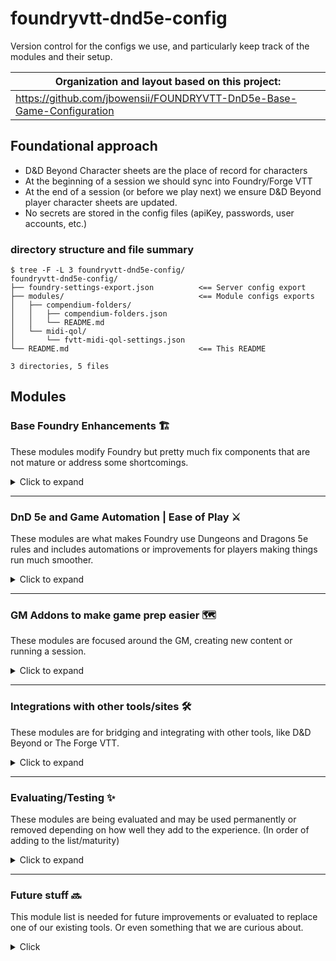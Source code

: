 # foundryvtt-dnd5e-config
Version control for the configs we use, and particularly keep track of the modules and their setup.

| Organization and layout based on this project:   |
| ------ |
|  https://github.com/jbowensii/FOUNDRYVTT-DnD5e-Base-Game-Configuration |

## Foundational approach

- D&D Beyond Character sheets are the place of record for characters
- At the beginning of a session we should sync into Foundry/Forge VTT
- At the end of a session (or before we play next) we ensure D&D Beyond player character sheets are updated.
- No secrets are stored in the config files (apiKey, passwords, user accounts, etc.)

### directory structure and file summary

```shell
$ tree -F -L 3 foundryvtt-dnd5e-config/
foundryvtt-dnd5e-config/
├── foundry-settings-export.json          <== Server config export
├── modules/                              <== Module configs exports
│   ├── compendium-folders/
│   │   ├── compendium-folders.json
│   │   └── README.md
│   └── midi-qol/
│       └── fvtt-midi-qol-settings.json
└── README.md                             <== This README

3 directories, 5 files
```

## Modules

### Base Foundry Enhancements :building_construction:

These modules modify Foundry but pretty much fix components that are not mature or address some shortcomings.

<details>
  <summary>Click to expand</summary

- `Compendium Folders` - organizes Compendium content
- `Changelogs & Conflicts`
- `Dice Tray` - Adds a dice tray under the chat
- [`Drag Ruler`](https://foundryvtt.com/packages/drag-ruler) - Vastly improves token movement - press `space` for waypoints.
- [`Forien's Copy Environment`](https://foundryvtt.com/packages/forien-copy-environment/) - Export/Import global server configs
- `Foundry Community Macros`
- [`Follow Me!`](https://foundryvtt.com/packages/followme) - Similar to token attacher, Supports familiars, NPC's, and players "following". Press `f` while hovering over the token you want to follow.
- [`Foundryvtt Mount Up!`](https://foundryvtt.com/packages/foundryvtt-mountup) - Similar to `Follow Me!`, supports familiar's riding on their players and mounts game-play.
- `lib - Color Settings` - module dependency
- `libWrapper` - module dependency
- `Pings` - longpress mouse button to "ping" a place on a map, shift+click to snap the camera to the location
- `PopOut!` - Pop any window out of the game into it's own dedicated window, great for having notes open
- `Search Anywhere`
- [`Navigation Presets`](https://foundryvtt.com/packages/navigation-presets) - organizes maps, scenes, and chapters/groups
- `Module Compatibility Checker` - See settings > Manage Modules > `Button`
- `Minimal UI` - Does just that, collapses tray for abilities and macros, same for logged in users, drops the Foundryvtt icon which just takes up space.
- [`scaleGrid`](https://foundryvtt.com/packages/scaleGrid) - Grid Scaler tool to quickly match the scene grid to your map's grid. Works with both squares and hexes.
- `Selective Show` - **DO NOT NEED in v10** - function is added into core
- `Settings Extender` - module dependency
- `socketlib` - module dependency
- [`tagger`](https://foundryvtt.com/packages/tagger) - creates tags on game objects/assets which enables more elegant automations
- `Token Mold` - fix and improve token creation from actors with templates
- `Tokenizer` - Edit/Add frames around tokens
- [`tidy-ui-game-settings`](https://foundryvtt.com/packages/tidy-ui_game-settings) - Improves the game settings UI and significantly improves the Module Settings - adds search and collapses all the module settings. This should be in CORE FoundryVTT.

</details>

---

### DnD 5e and Game Automation | Ease of Play :crossed_swords:
These modules are what makes Foundry use Dungeons and Dragons 5e rules and includes automations or improvements for players making things run much smoother.
<details>
  <summary>Click to expand</summary>

- `Active Token Effects`
- `Active-Auras`
- `Better Rolls for 5e`
- `Beyond20 companion module`
- `Combat Enhancements` - modification for combat tracker to include HP tracking, clears targets on "next turn"
- `Combat Ready!` - Helps combat flow better with notifications like "Next Up" and if you want timers for turns.
- `Dfreds Convenient Effects` - scripted macros and effects for abilities, mechanics and spells which can be added to players and npcs.
- `Dfreds Droppables` -
- `Dice So Nice!` - Adds 3D configurable dice to the VTT
- `DNDBeyond Character Sheet for 5E` - Reskin of the default character sheet
- `DNDBeyond NPC Sheet` - Reskin of the default NPC sheet
- `FXMaster` - Adds additional effects, like weather, environment and matching sounds, pull these in on demand.
- `Group Initiative` - Group monster rolls
- `Health Estimate` - Lets people know approximate health of tokens that are not their own
- `Initiative Double Click` - enables fixing Initiative rolls/ordering during combat
- `Item Macro`
- `Automatic Automations` | `Sequencer` | `JB2A` (Tightly coupled)
  - `Dynamic Active Effects SRD` -
  - `Dynamic Effects using Active Effects`
- `Let Me Roll that For You` (LMRTFY) - prompts for roll, like saving throws
- `MidiQOL` | `Dynamic Active Effects` (DAE) | `Times Up` (Tightly coupled) - high level of automation and effects
  - `Midi SRD`
  - `Token Magic Effects`
- `Mob Attack Tool` - Combine attacks from many creatures into one
- [`Monks Active Tiles`](https://foundryvtt.com/packages/monks-active-tiles) - Enables tile automations like teleporting, traps, etc.
- `Perfect Vision` - **MIGHT be going away in v10** because this is in the core
- `Splatter` - blood Splatter on "bloodied" and death
- [`Token Attacher`](https://foundryvtt.com/packages/token-attacher) - Enables easier token/tile management and automations like vehicles and things that move

</details>

---

### GM Addons to make game prep easier :world_map:
These modules are focused around the GM, creating new content or running a session.

<details>
  <summary>Click to expand</summary>

  - [`border control`](https://foundryvtt.com/packages/Border-Control) - toggle borders on/off for tiles, very useful for scenes that use lots of assets
  - `Moulinette Core`
    - `Moulinette Game Icons (module)`
    - `Moulinette Image Search (module)`
    - `Moulinette Scenes (module)`
    - `Moulinette Sound & SoundPad (module)`
    - `Moulinette Tiles (module)`
  - [`multilevel Tokens`](https://foundryvtt.com/packages/multilevel-tokens/) - Adds several helpful token automation features for multi-level maps. Simulated height/vision, teleport between levels. Specifically for maps that show multiple levels on one map.

</details>

---

### Integrations with other tools/sites :hammer_and_wrench:
These modules are for bridging and integrating with other tools, like D&D Beyond or The Forge VTT.
<details>
  <summary>Click to expand</summary>

  - [`D&D Beyond Importer`](https://foundryvtt.com/packages/ddb-importer) - Mature DDB import and sync tool. Patreon supported. Can sync players back to D&D Beyond.
  - `The Forge: More Awesomeness` - forge module dependency, need API key to configure forge storage use

</details>

---

### Evaluating/Testing :sparkles:
These modules are being evaluated and may be used permanently or removed depending on how well they add to the experience. (In order of adding to the list/maturity)
<details>
  <summary>Click to expand</summary>

- `Argon - Combat HUD` (active) - adds a fancy RPG game interface to skills and items.
- `Combat Carousel` (active) - adds alternative combat tracker available during combats.
- `Combat Utility Belt` - (installed but disabled) - might not need it anymore with other automations
- `DnD5e UI` (installed but disabled) - Creates nice cards in chat, tab icons change which might require some getting used to
- [`FoundryVTT Automated Polymorpher`](https://foundryvtt.com/packages/automated-polymorpher) - For performing Polymorph, Wildshapes, and Disguise self just like the summoner.
- Support for flying among other things coming up
  - [Better Roofs](https://theripper93.com/#/module/betterroofs) - draw roofs when it makes sense, and obscure inside buildings for better immersion.
  - [Levels](https://theripper93.com/#/module/levels) - works in conjunction with better roofs
  - [Wall Height](https://theripper93.com/#/module/wall-height) - Now walls have height - so in theory you can fly over them
- [automated-evocations](https://theripper93.com/#/module/automated-evocations) - Summoning done right, makes it so easy

</details>

---

### Future stuff :soon:
This module list is needed for future improvements or evaluated to replace one of our existing tools. Or even something that we are curious about.
<details>
  <summary>Click</summary>

  - DDB Gamelog (DND Beyond)?
  - `Forien's Quest Log` (installed but disabled) - could be useful? Ask the players
  - Monk's Tokenbar (LMRTFY alternative?)
  - [Plutonium 5e.tools](https://5e.tools/plutonium.html) - This could possibly replace `Moulinette` modules and more! Lots of promise!
    - Appears to support adventure imports, as well as monsters, spells, items
    - For easier prep - adds art browser, asset finder/explorer
    - Easier management - utils for cleaning, moving, organizing
  - `tabletopaudio` (installed but disabled) - integration with the website https://tabletopaudio.com/ - can create audio streams players can tune in to
  - Status Icons?

</details>

